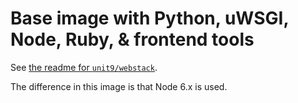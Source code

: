 # Base image with Python, uWSGI, Node, Ruby, & frontend tools

See [the readme for `unit9/webstack`](/webstack).

The difference in this image is that Node 6.x is used.
